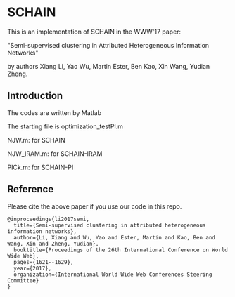 # SCHAIN

This is an implementation of SCHAIN in the WWW'17 paper:

"Semi-supervised clustering in Attributed Heterogeneous Information Networks" 

by authors Xiang Li, Yao Wu, Martin Ester, Ben Kao, Xin Wang, Yudian Zheng.

## Introduction

The codes are written by Matlab

The starting file is optimization_testPI.m

NJW.m: for SCHAIN

NJW_IRAM.m: for SCHAIN-IRAM

PICk.m: for SCHAIN-PI

## Reference

Please cite the above paper if you use our code in this repo.

```
@inproceedings{li2017semi,
  title={Semi-supervised clustering in attributed heterogeneous information networks},
  author={Li, Xiang and Wu, Yao and Ester, Martin and Kao, Ben and Wang, Xin and Zheng, Yudian},
  booktitle={Proceedings of the 26th International Conference on World Wide Web},
  pages={1621--1629},
  year={2017},
  organization={International World Wide Web Conferences Steering Committee}
}
```


